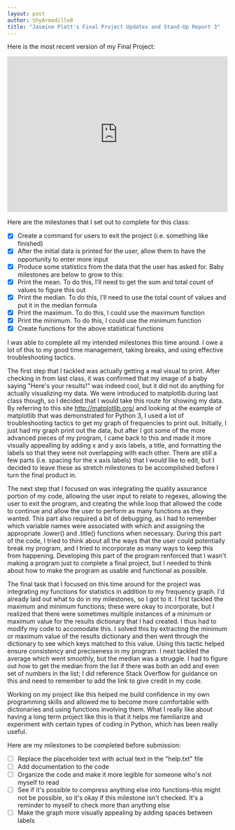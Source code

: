 ```yaml
---
layout: post
author: ShyArmadillo8
title: "Jasmine Plott's Final Project Updates and Stand-Up Report 3"
---
```


Here is the most recent version of my Final Project:

<iframe src="https://trinket.io/embed/python3/3d1a254753" width="100%" height="356" frameborder="0" marginwidth="0" marginheight="0" allowfullscreen></iframe>

Here are the milestones that I set out to complete for this class:

- [x] Create a command for users to exit the project (i.e. something like finished)
- [x] After the initial data is printed for the user, allow them to have the opportunity to enter more input
- [x] Produce some statistics from the data that the user has asked for. Baby milestones are below to grow to this:
- [x] Print the mean. To do this, I’ll need to get the sum and total count of values to figure this out
- [x] Print the median. To do this, I’ll need to use the total count of values and put it in the median formula
- [x] Print the maximum. To do this, I could use the maximum function
- [x] Print the minimum. To do this, I could use the minimum function
- [x] Create functions for the above statistical functions

I was able to complete all my intended milestones this time around.  I owe a lot of this to my good time management, taking breaks, and using effective troubleshooting tactics.

The first step that I tackled was actually getting a real visual to print.  After checking in from last class, it was confirmed that my image of a baby saying "Here's your results!" was indeed cool, but it did not do anything for actually visualizing my data.  We were introduced to matplotlib during last class though, so I decided that I would take this route for showing my data.  By referring to this site http://matplotlib.org/ and looking at the example of matplotlib that was demonstrated for Python 3, I used a lot of troubleshooting tactics to get my graph of frequencies to print out.  Initially, I just had my graph print out the data, but after I got some of the more advanced pieces of my program, I came back to this and made it more visually appealling by adding x and y axis labels, a title, and formatting the labels so that they were not overlapping with each other.  There are still a few parts (i.e. spacing for the x axis labels) that I would like to edit, but I decided to leave these as stretch milestones to be accomplished before I turn the final product in.

The next step that I focused on was integrating the quality assurance portion of my code, allowing the user input to relate to regexes, allowing the user to exit the program, and creating the while loop that allowed the code to continue and allow the user to perform as many functions as they wanted.  This part also required a bit of debugging, as I had to remember which variable names were associated with which and assigning the appropriate .lower() and .title() functions when necessary.  During this part of the code, I tried to think about all the ways that the user could potentially break my program, and I tried to incorporate as many ways to keep this from happening.  Developing this part of the program renforced that I wasn't making a program just to complete a final project, but I needed to think about how to make the program as usable and functional as possible.

The final task that I focused on this time around for the project was integrating my functions for statistics in addition to my frequency graph.  I'd already laid out what to do in my milestones, so I got to it.  I first tackled the maximum and minimum functions; these were okay to incorporate, but I realized that there were sometimes multiple instances of a minimum or maximum value for the results dictionary that I had created.  I thus had to modify my code to accomodate this.  I solved this by extracting the minimum or maximum value of the results dictionary and then went through the dictionary to see which keys matched to this value.  Using this tactic helped ensure consistency and preciseness in my program.  I next tackled the average which went smoothly, but the median was a struggle.  I had to figure out how to get the median from the list if there was both an odd and even set of numbers in the list; I did reference Stack Overflow for guidance on this and need to remember to add the link to give credit in my code.

Working on my project like this helped me build confidence in my own programming skills and allowed me to become more comfortable with dictionaries and using functions involving them.  What I really like about having a long term project like this is that it helps me familiarize and experiment with certain types of coding in Python, which has been really useful.

Here are my milestones to be completed before submission:

- [ ] Replace the placeholder text with actual text in the "help.txt" file
- [ ] Add documentation to the code
- [ ] Organize the code and make it more legible for someone who's not myself to read
- [ ] See if it's possible to compress anything else into functions-this might not be possible, so it's okay if this milestone isn't checked.  It's a reminder to myself to check more than anything else
- [ ] Make the graph more visually appealing by adding spaces between labels
